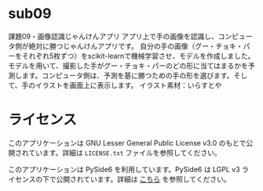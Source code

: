 # sub09
課題09・画像認識じゃんけんアプリ
アプリ上で手の画像を認識し、コンピュータ側が絶対に勝つじゃんけんアプリです。
自分の手の画像（グー・チョキ・パーをそれぞれ5枚ずつ）をscikit-learnで機械学習させ、モデルを作成しました。モデルを用いて、撮影した手がグー・チョキ・パーのどの形に当てはまるかを予測します。コンピュータ側は、予測を基に勝つための手の形を選びます。そして、手のイラストを画面上に表示します。
イラスト素材：いらすとや

# ライセンス

このアプリケーションは GNU Lesser General Public License v3.0 のもとで公開されています。詳細は `LICENSE.txt` ファイルを参照してください。

このアプリケーションは PySide6 を利用しています。PySide6 は LGPL v3 ライセンスの下で公開されています。詳細は [こちら](https://www.qt.io/licensing/) を参照してください。